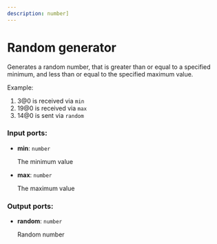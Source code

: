 ```yaml
---
description: number]
---
```


# Random generator

Generates a random number, that is greater than or equal to a specified minimum, and less than or equal to the specified maximum value.

Example:

1. 3@0 is received via `min`
2. 19@0 is received via `max`
3. 14@0 is sent via `random`

### Input ports:

* __min__: `number`

    The minimum value


* __max__: `number`

    The maximum value

### Output ports:

* __random__: `number`

    Random number

